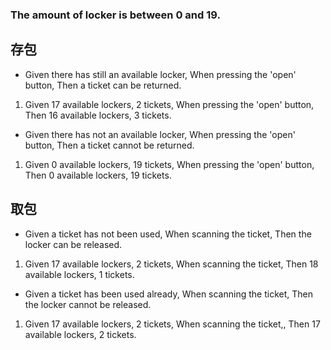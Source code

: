 ### The amount of locker is between 0 and 19.

## 存包
- Given there has still an available locker, When pressing the 'open' button, Then a ticket can be returned.

>
1. Given 17 available lockers, 2 tickets, When pressing the 'open' button, Then 16 available lockers, 3 tickets.

- Given there has not an available locker, When pressing the 'open' button, Then a ticket cannot be returned.

>
1. Given 0 available lockers, 19 tickets, When pressing the 'open' button, Then 0 available lockers, 19 tickets.

## 取包
- Given a ticket has not been used, When scanning the ticket, Then the locker can be released.

>
1. Given 17 available lockers, 2 tickets, When scanning the ticket, Then 18 available lockers, 1 tickets.

- Given a ticket has been used already, When scanning the ticket, Then the locker cannot be released.

>
1. Given 17 available lockers, 2 tickets, When scanning the ticket,, Then 17 available lockers, 2 tickets.

